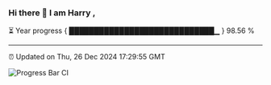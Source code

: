 ### Hi there 👋 I am Harry , 

⏳ Year progress { █████████████████████████████▁ } 98.56 %

---

⏰ Updated on Thu, 26 Dec 2024 17:29:55 GMT

![Progress Bar CI](https://github.com/duykhang68/duykhang68/workflows/Progress%20Bar%20CI/badge.svg)
